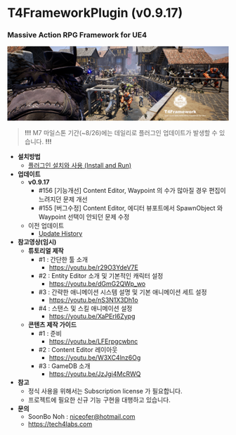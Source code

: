 # T4FrameworkPlugin (v0.9.17)
### Massive Action RPG Framework for UE4

![Epic_MegaGrants_Recipient](./T4Framework_Title.png)

> **!!!** M7 마일스톤 기간(~8/26)에는 데일리로 플러그인 업데이트가 발생할 수 있습니다. **!!!**

- **설치방법**
  - [플러그인 설치와 사용 (Install and Run)](https://tech4labs.com/Tutorials/1_InstallAndRun/)
- **업데이트**
  - **v0.9.17**
    - #156 [기능개선] Content Editor, Waypoint 의 수가 많아질 경우 편집이 느려지던 문제 개선
    - #155 [버그수정] Content Editor, 에디터 뷰포트에서 SpawnObject 와 Waypoint 선택이 안되던 문제 수정
  - 이전 업데이트
    - [Update History](./UpdateHistory.md)
- **참고영상(임시)**
  - **튜토리얼 제작**
    - #1 : 간단한 툴 소개
      - https://youtu.be/r29O3YdeV7E
    - #2 : Entity Editor 소개 및 기본적인 캐릭터 설정
      - https://youtu.be/dGmG2QWp_wo
    - #3 : 간략한 애니메이션 시스템 설명 및 기본 애니메이션 세트 설정
      - https://youtu.be/nS3N1X3Dh1o
    - #4 : 스탠스 및 스킬 애니메이션 설정 
      - https://youtu.be/XaPErl6Zypg
  - **콘텐츠 제작 가이드**
    - #1 : 준비
      - https://youtu.be/LFErpgcwbnc
    - #2 : Content Editor 레이아웃
      - https://youtu.be/W3XC4lnz6Og
    - #3 : GameDB 소개
      - https://youtu.be/JzJgi4McRWQ
- **참고**
  - 정식 사용을 위해서는 Subscription license 가 필요합니다.
  - 프로젝트에 필요한 신규 기능 구현을 대행하고 있습니다.
- **문의**
  - SoonBo Noh : <niceofer@hotmail.com>
  - <https://tech4labs.com>
